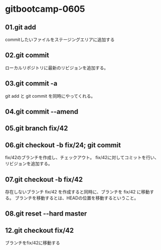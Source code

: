 # gitbootcamp-0605

## 01.git add


commitしたいファイルをステージングエリアに追加する

## 02.git commit
ローカルリポジトリに最新のリビジョンを追加する。

## 03.git commit -a
git add と git commit を同時にやってくれる。

## 04.git commit --amend

## 05.git branch fix/42

## 06.git checkout -b fix/24; git commit
fix/42のブランチを作成し、チェックアウト。
fix/42に対してコミットを行い、リビジョンを追加する。

## 07.git checkout -b fix/42
存在しないブランチ fix/42 を作成すると同時に、ブランチを fix/42 に移動する。
ブランチを移動するとは、HEADの位置を移動するということ。

## 08.git reset --hard master

## 12.git checkout fix/42
ブランチをfix/42に移動する

